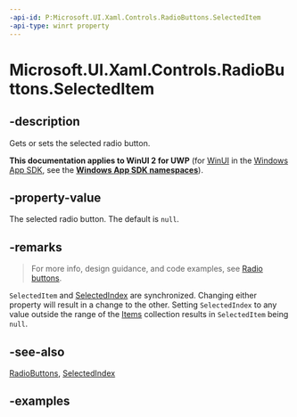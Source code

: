 ```yaml
---
-api-id: P:Microsoft.UI.Xaml.Controls.RadioButtons.SelectedItem
-api-type: winrt property
---
```


# Microsoft.UI.Xaml.Controls.RadioButtons.SelectedItem

<!--
public object SelectedItem { get; set; }
-->

## -description

Gets or sets the selected radio button.

**This documentation applies to WinUI 2 for UWP** (for [WinUI](/windows/apps/winui/winui3/) in the [Windows App SDK](/windows/apps/windows-app-sdk/), see the **[Windows App SDK namespaces](/windows/windows-app-sdk/api/winrt/)**).

## -property-value

The selected radio button. The default is `null`.

## -remarks

> For more info, design guidance, and code examples, see [Radio buttons](/windows/apps/design/controls/radio-button).

`SelectedItem` and [SelectedIndex](radiobuttons_selectedindex.md) are synchronized. Changing either property will result in a change to the other. Setting `SelectedIndex` to any value outside the range of the [Items](radiobuttons_items.md) collection results in `SelectedItem` being `null`.

## -see-also

[RadioButtons](radiobuttons.md), [SelectedIndex](radiobuttons_selectedindex.md)

## -examples

